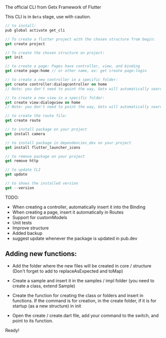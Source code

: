 The official CLI from Getx Framework of Flutter

This CLI is in `Beta` stage, use with caution.

```dart
// to install:
pub global activate get_cli 

// To create a flutter project with the chosen structure from begin:
get create project 

// To create the chosen structure on project:
get init 

// to create a page: Pages have controller, view, and binding
get create page:home // or other name, ex: get create page:login 

// to create a new controller in a specific folder:
get create controller:dialogcontroller on home
// Note: you don't need to point the way, Getx will automatically search for the home folder and insert your controller there.

// to create a new view in a specific folder:
get create view:dialogview on home
// Note: you don't need to point the way, Getx will automatically search for the home folder and insert your controller there.

// to create the route file:
get create route 

// to install package on your project
get install camera

// to install package in dependencies_dev on your project
get install flutter_launcher_icons

// to remove package on your project
get remove http

// to update CLI 
get update

// to shows the installed version 
get --version 

```

TODO: 
- When creating a controller, automatically insert it into the Binding
- When creating a page, insert it automatically in Routes
- Support for customModels
- Unit tests
- Improve structure
- Added backup
- suggest update whenever the package is updated in pub.dev

## Adding new functions:
- Add the folder where the new files will be created in core / structure (Don't forget to add to replaceAsExpected and toMap)

- Create a sample and insert it in the samples / impl folder (you need to create a class, extend Sample)

- Create the function for creating the class or folders and insert in functions. If the command is for creation, in the create folder, if it is for startup (as a new structure) in init

- Open the create / create.dart file, add your command to the switch, and point to its function.


Ready!